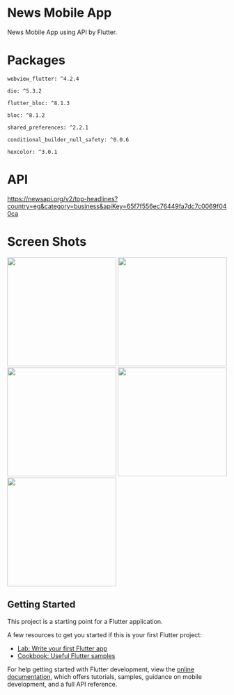 # News Mobile App

News Mobile App using API by Flutter.

# Packages
  
    webview_flutter: ^4.2.4
    
    dio: ^5.3.2
    
    flutter_bloc: ^8.1.3
    
    bloc: ^8.1.2
    
    shared_preferences: ^2.2.1
    
    conditional_builder_null_safety: ^0.0.6
    
    hexcolor: ^3.0.1

# API 

https://newsapi.org/v2/top-headlines?country=eg&category=business&apiKey=65f7f556ec76449fa7dc7c0069f040ca


# Screen Shots

<img src="https://github.com/Ahmed-Humishan/News-Mobile-App/assets/111582706/3f0259ad-bcf7-4bea-b8cf-b3376dcbebc5" width=250>
<img src="https://github.com/Ahmed-Humishan/News-Mobile-App/assets/111582706/aab5cab7-67b8-48cd-992d-c15ef85061b3" width=250>
<img src="https://github.com/Ahmed-Humishan/News-Mobile-App/assets/111582706/1b900b70-5ada-4269-862f-a2311cc7a36d" width=250>
<img src="https://github.com/Ahmed-Humishan/News-Mobile-App/assets/111582706/9e9ebcc5-c741-4992-812d-53753f60bab8" width=250>
<img src="https://github.com/Ahmed-Humishan/News-Mobile-App/assets/111582706/3059cb75-348c-4744-9001-6f8f5b5dfd5f" width=250>



## Getting Started

This project is a starting point for a Flutter application.

A few resources to get you started if this is your first Flutter project:

- [Lab: Write your first Flutter app](https://docs.flutter.dev/get-started/codelab)
- [Cookbook: Useful Flutter samples](https://docs.flutter.dev/cookbook)

For help getting started with Flutter development, view the
[online documentation](https://docs.flutter.dev/), which offers tutorials,
samples, guidance on mobile development, and a full API reference.
